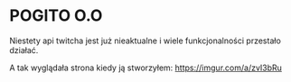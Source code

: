 # POGITO O.O

Niestety api twitcha jest już nieaktualne i wiele funkcjonalności przestało działać.

A tak wyglądała strona kiedy ją stworzyłem: https://imgur.com/a/zvI3bRu
